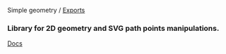 Simple geometry / [Exports](modules.md)

### Library for 2D geometry and SVG path points manipulations.

[Docs](/docs/modules.md)
